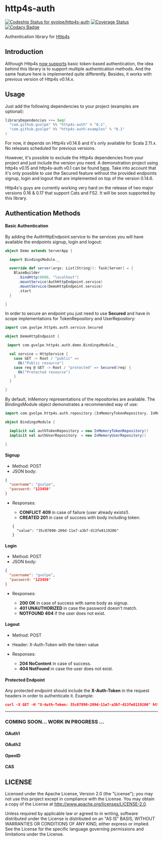 http4s-auth
===========

[ ![Codeship Status for gvolpe/http4s-auth](https://app.codeship.com/projects/213c5170-05d7-0135-edfd-52b395dcacd9/status?branch=master)](https://app.codeship.com/projects/213643)
[![Coverage Status](https://coveralls.io/repos/github/gvolpe/http4s-auth/badge.svg?branch=master)](https://coveralls.io/github/gvolpe/http4s-auth?branch=master)
[![Codacy Badge](https://api.codacy.com/project/badge/Grade/94bf4c355bca4354a8c2a1cda3dc40b9)](https://www.codacy.com/app/volpegabriel/http4s-auth?utm_source=github.com&utm_medium=referral&utm_content=gvolpe/http4s-auth&utm_campaign=badger)

Authentication library for [Http4s](http://http4s.org/)

## Introduction

Although Http4s [now supports](http://http4s.org/v0.15/auth/) basic token-based authentication, the idea behind this library is to support multiple authentication methods. And the same feature here is implemented quite differently. Besides, it works with previous version of Http4s v0.14.x.

## Usage

Just add the following dependencies to your project (examples are optional):

```scala
libraryDependencies ++= Seq(
  "com.github.gvolpe" %% "http4s-auth" % "0.1",
  "com.github.gvolpe" %% "http4s-auth-examples" % "0.1"
)
```

For now, it depends on Http4s v0.14.6 and it's only available for Scala 2.11.x. No releases scheduled for previous versions.

However, it's possible to exclude the Http4s dependencies from your project and just include the version you need. A demonstration project using http4s v0.15 and http4s-auth v0.1 can be found [here](https://github.com/gvolpe/http4s-auth-015-demo). Take into account that it's only possible to use the Secured feature without the provided endpoints signup, login and logout that are implemented on top of the version 0.14.6.

Http4s's guys are currently working very hard on the release of two major versions 0.16 & 0.17 that support Cats and FS2. It will be soon supported by this library.

## Authentication Methods

#### Basic Authentication

By adding the AuthHttpEndpoint.service to the services you will have available the endpoints signup, login and logout:

```scala
object Demo extends ServerApp {

  import BindingsModule._

  override def server(args: List[String]): Task[Server] = {
    BlazeBuilder
      .bindHttp(8080, "localhost")
      .mountService(AuthHttpEndpoint.service)
      .mountService(DemoHttpEndpoint.service)
      .start
  }

}
```

In order to secure an endpoint you just need to use **Secured** and have in scope implementations for TokenRepository and UserRepository:

```scala
import com.gvolpe.http4s.auth.service.Secured

object DemoHttpEndpoint {

 import com.gvolpe.http4s.auth.demo.BindingsModule._

  val service = HttpService {
    case GET -> Root / "public" =>
      Ok("Public resource")
    case req @ GET -> Root / "protected" => Secured(req) {
      Ok("Protected resource")
    }
  }

}
```

By default, InMemory representations of the repositories are available. The BindingsModule object demonstrates a recommended way of use:

```scala
import com.gvolpe.http4s.auth.repository.{InMemoryTokenRepository, InMemoryUserRepository}

object BindingsModule {

  implicit val authTokenRepository = new InMemoryTokenRepository()
  implicit val authUserRepository  = new InMemoryUserRepository()

}
```

#### Signup

- Method: POST
- JSON body: 

```json
{
  "username": "gvolpe",
  "password: "123456"
}
```
- Responses:

	- **CONFLICT 409** in case of failure (user already exists!).
	- **CREATED 201** in case of success with body including token:
	```
	{ 
	  "value": "35c07890-209d-11e7-a3b7-d13fe8119206"
	}
	```

#### Login

- Method: POST
- JSON body:

```json
{
  "username": "gvolpe",
  "password: "123456"
}
```
- Responses:

	- **200 OK** in case of success with same body as signup.
	- **401 UNAUTHORIZED** in case the password doesn't match.
	- **NOTFOUND 404** if the user does not exist.

#### Logout

- Method: POST
- Header: X-Auth-Token with the token value
- Responses:

	- **204 NoContent** in case of success.
	- **404 NotFound** in case the user does not exist.

#### Protected Endpoint

Any protected endpoint should include the **X-Auth-Token** in the request headers in order to authenticate it. Example:

```json
curl -X GET -H "X-Auth-Token: 35c07890-209d-11e7-a3b7-d13fe8119206" http://localhost:8080/protected
```

--------------------------------------------

### COMING SOON... WORK IN PROGRESS ...

#### OAuth1
#### OAuth2
#### OpenID 
#### CAS

## LICENSE

Licensed under the Apache License, Version 2.0 (the "License"); you may not use this project except in compliance with
the License. You may obtain a copy of the License at http://www.apache.org/licenses/LICENSE-2.0.

Unless required by applicable law or agreed to in writing, software distributed under the License is distributed on an
"AS IS" BASIS, WITHOUT WARRANTIES OR CONDITIONS OF ANY KIND, either express or implied. See the License for the specific
language governing permissions and limitations under the License.
